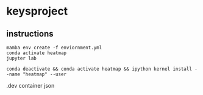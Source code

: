 # keysproject

## instructions

```
mamba env create -f enviornment.yml
conda activate heatmap
jupyter lab

conda deactivate && conda activate heatmap && ipython kernel install --name "heatmap" --user

```
.dev container json